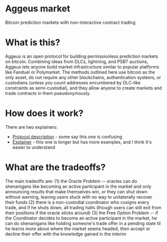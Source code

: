 # Aggeus market
Bitcoin prediction markets with non-interactive contract trading

# What is this?

Aggeus is an open protocol for building permissionless prediction markets on bitcoin. Combining ideas from DLCs, lightning, and PSBT auctions, Aggeus lets anyone build market infrastructure similar to popular platforms like Fanduel or Polymarket. The methods outlined here use bitcoin as the only asset, do not require any other blockchains, authentication systems, or custodians (unless you count addresses encumbered by DLC-like constraints as semi-custodial), and they allow anyone to create markets and trade contracts in them pseudonymously.

# How does it work?

There are two explainers:

- [Protocol description](https://gist.github.com/supertestnet/be601c4fc50d0f1d9a5c7079cf3363df) - some say this one is confusing
- [Explainer](https://gist.github.com/supertestnet/7456c01f0333581794eb153f990a153d) - this one is longer but has more examples, and I think it's easier to understand

# What are the tradeoffs?

The main tradeoffs are: (1) the Oracle Problem -- oracles can do shenanigans like becoming an active participant in the market and only announcing results that make themselves win, or they can shut down without warning, leaving users stuck with no way to unilaterally recover their funds (2) there is a non-custodial coordinator who cosigns every trade, and if he shuts down, all trading halts (though users can still exit from their positions if the oracle sticks around) (3) the Free Option Problem -- if the Coordinator decides to become an active participant in the market, he can do shenanigans like holding someone's trade offer in a pending state til he learns more about where the market seems headed, then accept or decline their offer with the knowledge gained in the interim
